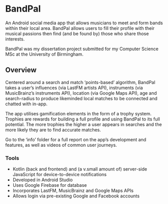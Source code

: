 # BandPal
An Android social media app that allows musicians to meet and form bands within their local area. BandPal allows users to fill their profile with their musical passions then find (and be found by) those who share those interests.

BandPal was my dissertation project submitted for my Computer Science MSc at the University of Birmingham.

## Overview

Centered around a search and match ‘points-based’ algorithm, BandPal takes a user’s influences (via LastFM artists API), instruments (via MusicBrainz’s instruments API), location (via Google Maps API), age and search-radius to produce likeminded local matches to be connected and chatted with in-app.

The app utilises gamification elements in the form of a trophy system. Trophies are rewards for building a full profile and using BandPal to its full potential. The more trophies the higher a user appears in searches and the more likely they are to find accurate matches.

Go to the ‘info’ folder for a full report on the app’s development and features, as well as videos of common user journeys.

### Tools
- Kotlin (back and frontend) and (a v.small amount of) server-side JavaScript for device-to-device notifications
- Developed in Android Studio
- Uses Google Firebase for database
- Incorporates LastFM, MusicBrainz and Google Maps APIs
- Allows login via pre-existing Google and Facebook accounts
